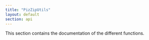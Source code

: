 ```yaml
---
title: "PizZipUtils"
layout: default
section: api
---
```

This section contains the documentation of the different functions.
